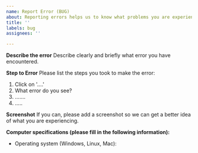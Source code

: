 ```yaml
---
name: Report Error (BUG)
about: Reporting errors helps us to know what problems you are experiencing
title: ''
labels: bug
assignees: ''

---
```


**Describe the error**
Describe clearly and briefly what error you have encountered.

**Step to Error**
Please list the steps you took to make the error:
1. Click on '....'
2. What error do you see?
3. .......
4. .....

**Screenshot**
If you can, please add a screenshot so we can get a better idea of what you are experiencing.

**Computer specifications (please fill in the following information):**
 - Operating system (Windows, Linux, Mac):
